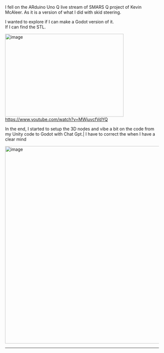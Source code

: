 I fell on the ARduino Uno Q live stream of SMARS Q project of Kevin McAleer.
As it is a version of what I did with skid steering.

I wanted to explore if I can make a Godot version of it.  
If I can find the STL.  

[<img width="388" height="271" alt="image" src="https://github.com/user-attachments/assets/62d2281f-4de4-45b7-9a02-c9862d5c8a08" />](https://www.youtube.com/watch?v=MWjuvcfVdYQ)  
https://www.youtube.com/watch?v=MWjuvcfVdYQ  

In the end, I started to setup the 3D nodes and vibe a bit on the code from my Unity code to Godot with Chat Gpt.|
I have to correct the when I have a clear mind 

<img width="1198" height="645" alt="image" src="https://github.com/user-attachments/assets/50a71fff-23ef-438a-b72a-f7fc7068d971" />


---------------
